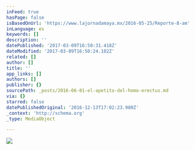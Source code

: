```yaml
---
inFeed: true
hasPage: false
isBasedOnUrl: 'https://www.lajornadamaya.mx/2016-05-25/Reporte-8-am'
inLanguage: es
keywords: []
description: ''
datePublished: '2017-03-09T16:50:31.418Z'
dateModified: '2017-03-09T16:50:24.102Z'
related: []
author: []
title: ''
app_links: []
authors: []
publisher: {}
sourcePath: _posts/2016-06-01-el-apetito-del-homo-erectus.md
via: {}
starred: false
datePublishedOriginal: '2016-12-13T17:02:23.980Z'
_context: 'http://schema.org'
_type: MediaObject

---
```

![](https://the-grid-user-content.s3-us-west-2.amazonaws.com/fd2800f8-82bb-465c-9f49-9caf33ad93aa.jpg)